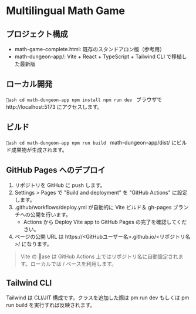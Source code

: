 ﻿# Multilingual Math Game

## プロジェクト構成
- math-game-complete.html: 既存のスタンドアロン版（参考用）
- math-dungeon-app/: Vite + React + TypeScript + Tailwind CLI で移植した最新版

## ローカル開発
`ash
cd math-dungeon-app
npm install
npm run dev
`
ブラウザで http://localhost:5173 にアクセスします。

## ビルド
`ash
cd math-dungeon-app
npm run build
`
math-dungeon-app/dist/ にビルド成果物が生成されます。

## GitHub Pages へのデプロイ
1. リポジトリを GitHub に push します。
2. Settings > Pages で "Build and deployment" を "GitHub Actions" に設定します。
3. .github/workflows/deploy.yml が自動的に Vite ビルド＆ gh-pages ブランチへの公開を行います。
   - Actions から Deploy Vite app to GitHub Pages の完了を確認してください。
4. ページの公開 URL は https://<GitHubユーザー名>.github.io/<リポジトリ名>/ になります。

> Vite の ase は GitHub Actions 上ではリポジトリ名に自動設定されます。ローカルでは / ベースを利用します。

## Tailwind CLI
Tailwind は CLI/JIT 構成です。クラスを追加した際は 
pm run dev もしくは 
pm run build を実行すれば反映されます。

